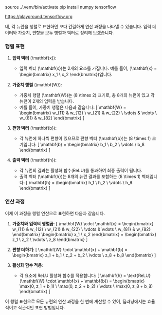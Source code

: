 source ./.venv/bin/activate
pip install numpy tensorflow

https://playground.tensorflow.org

네, 각 뉴런을 행렬로 표현하면 보다 간결하게 연산 과정을 나타낼 수 있습니다. 입력 데이터와 가중치, 편향을 모두 행렬과 벡터로 정리해 보겠습니다.

### 행렬 표현

1. **입력 벡터** \(\mathbf{x}\):
   - 입력 벡터 \(\mathbf{x}\)는 2개의 요소를 가집니다. 예를 들어, \(\mathbf{x} = \begin{bmatrix} x_1 \\ x_2 \end{bmatrix}\)입니다.
  
2. **가중치 행렬** \(\mathbf{W}\):
   - 가중치 행렬 \(\mathbf{W}\)는 \(8 \times 2\) 크기로, 총 8개의 뉴런이 있고 각 뉴런이 2개의 입력을 받습니다.
   - 예를 들어, 가중치 행렬은 다음과 같습니다:
     \[
     \mathbf{W} = \begin{bmatrix} 
     w_{11} & w_{12} \\ 
     w_{21} & w_{22} \\ 
     \vdots & \vdots \\ 
     w_{81} & w_{82} 
     \end{bmatrix}
     \]
  
3. **편향 벡터** \(\mathbf{b}\):
   - 각 뉴런에 하나씩 편향이 있으므로 편향 벡터 \(\mathbf{b}\)는 \(8 \times 1\) 크기입니다:
     \[
     \mathbf{b} = \begin{bmatrix} b_1 \\ b_2 \\ \vdots \\ b_8 \end{bmatrix}
     \]

4. **출력 벡터** \(\mathbf{h}\):
   - 각 뉴런의 결과는 활성화 함수(ReLU)를 통과하여 최종 출력이 됩니다.
   - 출력 벡터 \(\mathbf{h}\)는 8개의 뉴런 결과를 포함하는 \(8 \times 1\) 벡터입니다:
     \[
     \mathbf{h} = \begin{bmatrix} h_1 \\ h_2 \\ \vdots \\ h_8 \end{bmatrix}
     \]

### 연산 과정

이제 이 과정을 행렬 연산으로 표현하면 다음과 같습니다.

1. **가중치와 입력의 행렬곱**:
   \[
   \mathbf{W} \cdot \mathbf{x} = \begin{bmatrix} 
   w_{11} & w_{12} \\ 
   w_{21} & w_{22} \\ 
   \vdots & \vdots \\ 
   w_{81} & w_{82} 
   \end{bmatrix} 
   \begin{bmatrix} x_1 \\ x_2 \end{bmatrix} = 
   \begin{bmatrix} z_1 \\ z_2 \\ \vdots \\ z_8 \end{bmatrix}
   \]

2. **편향 더하기**:
   \[
   \mathbf{W} \cdot \mathbf{x} + \mathbf{b} = \begin{bmatrix} z_1 + b_1 \\ z_2 + b_2 \\ \vdots \\ z_8 + b_8 \end{bmatrix}
   \]

3. **활성화 함수 적용**:
   - 각 요소에 ReLU 활성화 함수를 적용합니다:
     \[
     \mathbf{h} = \text{ReLU}(\mathbf{W} \cdot \mathbf{x} + \mathbf{b}) = \begin{bmatrix} \max(0, z_1 + b_1) \\ \max(0, z_2 + b_2) \\ \vdots \\ \max(0, z_8 + b_8) \end{bmatrix}
     \]

이 행렬 표현으로 모든 뉴런의 연산 과정을 한 번에 계산할 수 있어, 딥러닝에서는 효율적이고 직관적인 표현 방법입니다.